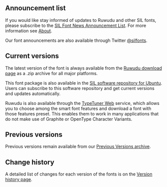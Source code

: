 
## Announcement list

If you would like stay informed of updates to Ruwudu and other SIL fonts, please subscribe to the [SIL Font News Announcement List](https://groups.google.com/a/groups.sil.org/forum/#!forum/sil-font-news). For more information see [About](about).

Our font announcements are also available through Twitter [@silfonts](http://twitter.com/silfonts).

## Current versions

The latest version of the font is always available from the [Ruwudu download page](https://software.sil.org/ruwudu#downloads) as a .zip archive for all major platforms.

This font package is also available in the [SIL software repository for Ubuntu](http://packages.sil.org/). Users can subscribe to this software repository and get current versions and updates automatically.

Ruwudu is also available through the [TypeTuner Web](http://scripts.sil.org/ttw/fonts2go.cgi) service, which allows you to choose among the smart font features and download a font with those features preset. This enables them to work in many applications that do not make use of Graphite or OpenType Character Variants.

## Previous versions

Previous versions remain available from our [Previous Versions archive](http://software.sil.org/ruwudu#downloads).

## Change history

A detailed list of changes for each version of the fonts is on the [Version history page](history).
